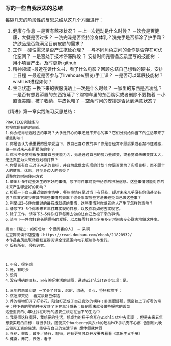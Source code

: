 ### 写的一些自我反思的总结

每隔几天的阶段性的反思总结从这几个方面进行：

1. 健康与作息
    －是否有熬夜状况？
    －上一次运动是什么时候？
    －饮食是否健康，大餐是否过多？
    －洗完澡是否坚持涂身体乳？洗完手是否都涂了护手霜？护肤品是否能满足目前皮肤的需求？
2. 工作
    －硬性需求是否产生拖延心理？
    －与不同角色之间的合作是否存在可优化空间？
    －是否处于技术停滞阶段 ？ 安排时间完善备忘录里写的技能树 ： 用小项目产出，及时更新 github
3. 精神领域
    -最近在读什么书，看了什么电影？回顾总结自己想看的硬书，安排上日程
    －最近是否参与了livehouse/展览/手工课？
    －是否可以延展技能树？wishList进程如何？
4. 生活状态
    －换下来的衣服洗晒上一次是什么时候？
    －家里的东西是否凌乱？
    －是否有想要添置的东西拖延了？购物车里的东西购买或者删除不要拖着    －小直径美瞳，被子收纳，牛皮色鞋子
    －空余时间的安排是否达到满意状态？




《精进》第一章实践练习反思总结：

    PRACTICE实践练习
    检视你现有的时间观
    1.你会经常想起过去的事吗？大多是开心的事还是不开心的事？它们分别给你当下的生活带来了哪些影响？
    2.你是否认为最重要的是享受当下，做自己喜欢做的事？你是否经常不顾后果或者禁不住诱惑，做一些对未来有所损伤的事？
    3.你会不会觉得很多事情自己无能为力，无法通过自己的努力去改变，或者觉得未来变数太大，无法真正为未来做规划和打算？
    4.你是否有自己对于未来的目标，并且为此做出实现的计划？你是否常为了实现目标，而不顾个人的健康、休息，甚至身边人的感受？
    调整你的时间使用方式
    1.举出3—5件过去发生的不好的事情，写下每件事可能带给你的积极信息。这些事情可能对你的未来产生哪些好的影响？
    2.检视一下自己最近做的事情中，哪些事情只是对当下有好处，却对未来几乎没有价值甚至有害？你决定减少做其中哪些事情的频率？你会采取哪些方法来避免自己做这些事？
    3.列举出3—5件你做过的最有成就感的事情，这些事情对你或者他人产生了怎样的影响？
    4.请写下3—5个你未来五年打算实现的目标，以及你将如何去实现它。
    5.除了工作，请写下3—5件你打算每周去做的让自己放松下来的事情。
    6.请写下一件你打算长期保持的爱好，以及每周打算至少用多少时间去专心致志地做这件事。

    摘自：《精进：如何成为一个很厉害的人》 — 采铜
    在豆瓣阅读书店查看：https://read.douban.com/ebook/21820932/
    本作品由凤凰联动授权豆瓣阅读全球范围内电子版制作与发行。
    © 版权所有，侵权必究。



    1.不会，很少想
    2.是，有时会
    3.没有
    4.没有明确的目标，只有美好生活的蓝图，通过wishlist逐步实现；是。

    1.三年的恋爱纠葛 －学会了付出，忍耐，沟通，关心，坚持和放手； 
    2.沉迷择天记  看完最新已停追
    3.养的植物们开了好多花，阳台打造成了自己喜欢的模样；卧室很舒服，飘窗挂上了好看的帘子；种下去的罗勒种子发芽了正在茁壮成长；每到周末就会做些好吃的饭菜
    这些重要的小事让我在时光的虚妄生根活在当下的生活中
    4.我觉得这样挺好，我想要的生活，想成为的样子会写在wishlist中去实现 ，但是未来五年想要实现的目标：赚很多钱，随便买个burberry风衣ck的短袖MCM手机壳不心疼 告别朝九晚五领死工资的生活，能够有自己的生活节奏 想休假就休假 
    5.养花，做饭，散步／骑行，逛街，还有更多可以开发要去看看《享乐主义手册》
    6.健身，养花，做饭，看书 


    